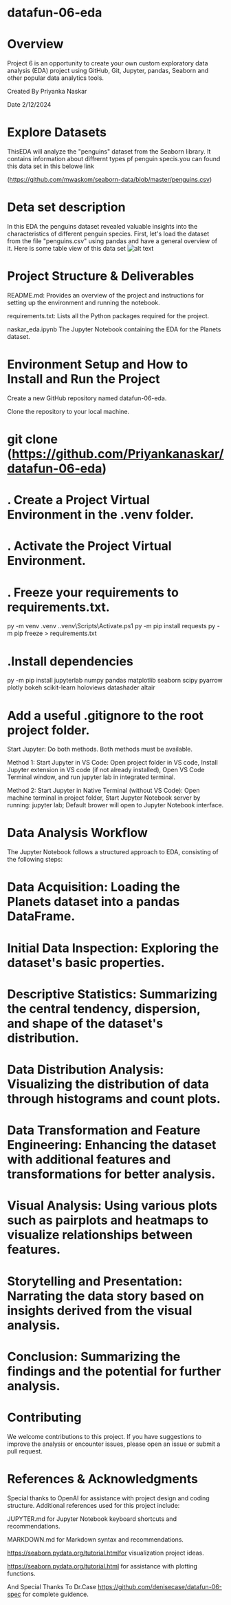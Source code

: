 # datafun-06-eda
# Overview
 Project 6 is an opportunity to create your own custom exploratory data analysis (EDA) project using GitHub, Git, Jupyter, pandas, Seaborn and other popular data analytics tools.

 Created By Priyanka Naskar
 
 Date 2/12/2024
# Explore Datasets
ThisEDA will analyze the "penguins" dataset from the Seaborn library. It contains information about  diffrernt types pf penguin specis.you can found this data set in this belowe link

(https://github.com/mwaskom/seaborn-data/blob/master/penguins.csv)


# Deta set description
In this EDA  the penguins dataset  revealed valuable insights into the characteristics of different penguin species. First, let's load the dataset from the file "penguins.csv" using pandas and have a general overview of it.
Here is some table view of this data set
![alt text](image.png)

# Project Structure & Deliverables 

 README.md:  Provides an overview of the project and instructions for setting up the environment and running the notebook.

 requirements.txt: Lists all the Python packages required for the project.

 naskar_eda.ipynb  The Jupyter Notebook containing the EDA for the Planets dataset.

 # Environment Setup and How to Install and Run the Project

Create a new GitHub repository named datafun-06-eda.

Clone the repository to your local machine.

# git clone  (https://github.com/Priyankanaskar/datafun-06-eda)

# . Create a Project Virtual Environment in the .venv folder.

# . Activate the Project Virtual Environment.

# . Freeze your requirements to requirements.txt. 

py -m venv .venv
.\.venv\Scripts\Activate.ps1
py -m pip install requests
py -m pip freeze > requirements.txt


# .Install dependencies

py -m pip install jupyterlab numpy pandas matplotlib seaborn scipy pyarrow plotly bokeh scikit-learn holoviews datashader altair

 # Add a useful .gitignore to the root project folder.
 Start Jupyter: Do both methods. Both methods must be available.

 Method 1:
  Start Jupyter in VS Code: Open project folder in VS code, Install Jupyter extension in VS code (if not already installed), Open VS Code Terminal window, and run jupyter lab in integrated terminal.

 Method 2:
  Start Jupyter in Native Terminal (without VS Code): Open machine terminal in project folder, Start Jupyter Notebook server by running: jupyter lab; Default brower will open to Jupyter Notebook interface.

# Data Analysis Workflow
 The Jupyter Notebook follows a structured approach to EDA, consisting of the following steps:

# Data Acquisition: Loading the Planets dataset into a pandas DataFrame.

# Initial Data Inspection: Exploring the dataset's basic properties.

# Descriptive Statistics: Summarizing the central tendency, dispersion, and shape of the dataset's distribution.

# Data Distribution Analysis: Visualizing the distribution of data through histograms and count plots.

# Data Transformation and Feature Engineering: Enhancing the dataset with additional features and transformations for better analysis.

# Visual Analysis: Using various plots such as pairplots and heatmaps to visualize relationships between features.

# Storytelling and Presentation: Narrating the data story based on insights derived from the visual analysis.

# Conclusion: Summarizing the findings and the potential for further analysis.

# Contributing

 We welcome contributions to this project. If you have suggestions to improve the analysis or encounter issues, please open an issue or submit a pull request.

# References & Acknowledgments

Special thanks to OpenAI for assistance with project design and coding structure. Additional references used for this project include:

JUPYTER.md for Jupyter Notebook keyboard shortcuts and recommendations.

MARKDOWN.md for Markdown syntax and recommendations.

https://seaborn.pydata.org/tutorial.htmlfor visualization project ideas.

https://seaborn.pydata.org/tutorial.html for assistance with plotting functions.

And Special Thanks To Dr.Case https://github.com/denisecase/datafun-06-spec for complete guidence.